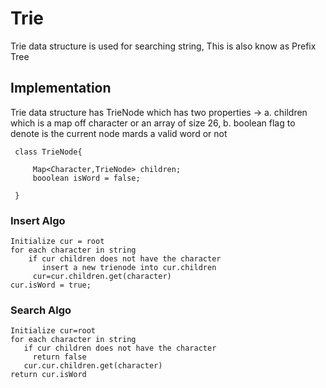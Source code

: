 # Trie
Trie data structure is used for searching string, This is also know as Prefix Tree

## Implementation

Trie data structure has TrieNode which has two properties -> a. children which is a map off character or an array of size 26, b. boolean flag to denote is
the current node mards a valid word or not

```
 class TrieNode{
 
     Map<Character,TrieNode> children;
     booolean isWord = false;
     
 }
 ```
 
 ### Insert Algo
 ```
 Initialize cur = root
 for each character in string
     if cur children does not have the character 
        insert a new trienode into cur.children
      cur=cur.children.get(character)
 cur.isWord = true;
 ```
 
 ### Search Algo
 ```
 Initialize cur=root
 for each character in string
    if cur children does not have the character
      return false
    cur.cur.children.get(character)
 return cur.isWord   
 ```
 
